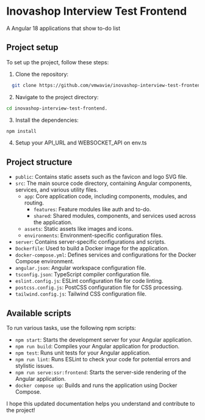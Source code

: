 # Inovashop Interview Test Frontend

A Angular 18 applications that show to-do list

## Project setup

To set up the project, follow these steps:

1. Clone the repository:

```bash
  git clone https://github.com/vmwavie/inovashop-interview-test-frontend.git
```

2. Navigate to the project directory:

```bash
cd inovashop-interview-test-frontend.
```

3. Install the dependencies:

```bash
npm install
```

4. Setup your API_URL and WEBSOCKET_API on env.ts

## Project structure

- `public`: Contains static assets such as the favicon and logo SVG file.
- `src`: The main source code directory, containing Angular components, services, and various utility files.
  - `app`: Core application code, including components, modules, and routing.
    - `features`: Feature modules like auth and to-do.
    - `shared`: Shared modules, components, and services used across the application.
  - `assets`: Static assets like images and icons.
  - `environments`: Environment-specific configuration files.
- `server`: Contains server-specific configurations and scripts.
- `Dockerfile`: Used to build a Docker image for the application.
- `docker-compose.yml`: Defines services and configurations for the Docker Compose environment.
- `angular.json`: Angular workspace configuration file.
- `tsconfig.json`: TypeScript compiler configuration file.
- `eslint.config.js`: ESLint configuration file for code linting.
- `postcss.config.js`: PostCSS configuration file for CSS processing.
- `tailwind.config.js`: Tailwind CSS configuration file.

## Available scripts

To run various tasks, use the following npm scripts:

- `npm start`: Starts the development server for your Angular application.
- `npm run build`: Compiles your Angular application for production.
- `npm test`: Runs unit tests for your Angular application.
- `npm run lint`: Runs ESLint to check your code for potential errors and stylistic issues.
- `npm run serve:ssr:frontend`: Starts the server-side rendering of the Angular application.
- `docker compose up`: Builds and runs the application using Docker Compose.

I hope this updated documentation helps you understand and contribute to the project!
